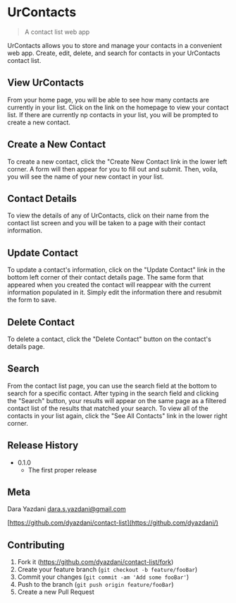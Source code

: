 # UrContacts
> A contact list web app

UrContacts allows you to store and manage your contacts in a convenient web app. Create, edit, delete, and search for contacts in your UrContacts contact list.  

## View UrContacts

From your home page, you will be able to see how many contacts are currently in your list. Click on the link on the homepage to view your contact list. If there are currently np contacts in your list, you will be prompted to create a new contact.

## Create a New Contact

To create a new contact, click the "Create New Contact link in the lower left corner. A form will then appear for you to fill out and submit. Then, voila, you will see the name of your new contact in your list.

## Contact Details

To view the details of any of UrContacts, click on their name from the contact list screen and you will be taken to a page with their contact information.

## Update Contact

To update a contact's information, click on the "Update Contact" link in the bottom left corner of their contact details page. The same form that appeared when you created the contact will reappear with the current information populated in it. Simply edit the information there and resubmit the form to save.

## Delete Contact

To delete a contact, click the "Delete Contact" button on the contact's details page.

## Search

From the contact list page, you can use the search field at the bottom to search for a specific contact. After typing in the search field and clicking the "Search" button, your results will appear on the same page as a filtered contact list of the results that matched your search. To view all of the contacts in your list again, click the "See All Contacts" link in the lower right corner. 


## Release History

* 0.1.0
    * The first proper release

## Meta

Dara Yazdani 
dara.s.yazdani@gmail.com

[https://github.com/dyazdani/contact-list](https://github.com/dyazdani/)

## Contributing

1. Fork it (<https://github.com/dyazdani/contact-list/fork>)
2. Create your feature branch (`git checkout -b feature/fooBar`)
3. Commit your changes (`git commit -am 'Add some fooBar'`)
4. Push to the branch (`git push origin feature/fooBar`)
5. Create a new Pull Request

<!-- Markdown link & img dfn's -->
[npm-image]: https://img.shields.io/npm/v/datadog-metrics.svg?style=flat-square
[npm-url]: https://npmjs.org/package/datadog-metrics
[npm-downloads]: https://img.shields.io/npm/dm/datadog-metrics.svg?style=flat-square
[travis-image]: https://img.shields.io/travis/dbader/node-datadog-metrics/master.svg?style=flat-square
[travis-url]: https://travis-ci.org/dbader/node-datadog-metrics
[wiki]: https://github.com/yourname/yourproject/wiki
